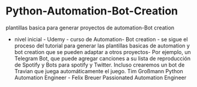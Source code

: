 # Python-Automation-Bot-Creation
plantillas basica para generar proyectos de automation-Bot creation
 - nivel inicial -
Udemy - curso de Automation- Bot creation - se sigue el proceso del tutorial para generar las plantillas basicas
de automation y bot creation que se pueden adaptar a otros proyectos-
Por ejemplo, un Telegram Bot, que puede agregar canciones a su lista de reproducción de Spotify y Bots para spotify y Twitter. 
Incluso crearemos un bot de Travian que juega automáticamente el juego.
Tim Großmann Python Automation Engineer - 
Felix Breuer Passionated Automation Engineer

